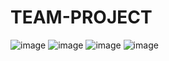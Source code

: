 # TEAM-PROJECT
![image](https://github.com/kao1025/TEAM-PROJECT/blob/master/IMG_2701_0.PNG)
![image](https://github.com/kao1025/TEAM-PROJECT/blob/master/IMG_2702_1.PNG)
![image](https://github.com/kao1025/TEAM-PROJECT/blob/master/IMG_2703_2.PNG)
![image](https://github.com/kao1025/TEAM-PROJECT/blob/master/IMG_2704_3.PNG)
